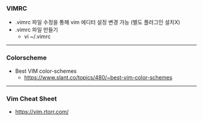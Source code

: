 ### VIMRC
- .vimrc 파일 수정을 통해 vim 에디터 설정 변경 가능 (별도 플러그인 설치X)
- .vimrc 파일 만들기
  - vi ~/.vimrc
---
### Colorscheme
- Best VIM color-schemes
  - https://www.slant.co/topics/480/~best-vim-color-schemes
---
### Vim Cheat Sheet
- https://vim.rtorr.com/
